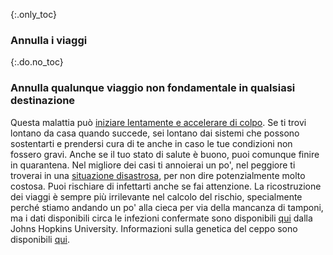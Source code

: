 {:.only_toc}
### Annulla i viaggi

{:.do.no_toc}
### Annulla qualunque viaggio non fondamentale in qualsiasi destinazione

Questa malattia può [iniziare lentamente e accelerare di colpo](https://www.nejm.org/doi/full/10.1056/NEJMoa2001191). Se ti trovi lontano da casa quando succede, sei lontano dai sistemi che possono sostentarti e prendersi cura di te anche in caso le tue condizioni non fossero gravi. Anche se il tuo stato di salute è buono, puoi comunque finire in quarantena. Nel migliore dei casi ti annoierai un po', nel peggiore ti troverai in una [situazione disastrosa](https://twitter.com/alankilbourne2/status/1236541651692204033),
per non dire potenzialmente molto costosa. Puoi rischiare di infettarti anche se fai attenzione. La ricostruzione dei viaggi è sempre più irrilevante nel calcolo del rischio, specialmente perché stiamo andando un po' alla cieca per via della mancanza di tamponi, ma i dati disponibili circa le infezioni confermate sono disponibili [qui](https://gisanddata.maps.arcgis.com/apps/opsdashboard/index.html#/bda7594740fd40299423467b48e9ecf6) dalla Johns Hopkins University. Informazioni sulla genetica del ceppo sono disponibili [qui](https://nextstrain.org/ncov?label=clade:B4&m=div).
